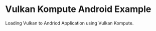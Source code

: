 Vulkan Kompute Android Example
===========
Loading Vulkan to Andriod Application using Vulkan Kompute.


